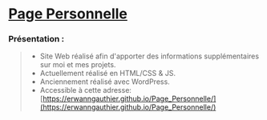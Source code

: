 # [Page Personnelle](https://github.com/ErwannGauthier/Page_Personnelle)

### **Présentation** :

>- Site Web réalisé afin d'apporter des informations supplémentaires sur moi et mes projets. 
>- Actuellement réalisé en HTML/CSS & JS.
>- Anciennement réalisé avec WordPress.
>- Accessible à cette adresse: [https://erwanngauthier.github.io/Page_Personnelle/](https://erwanngauthier.github.io/Page_Personnelle/)
